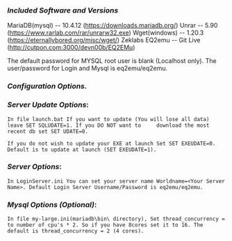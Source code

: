 ### ***Included Software and Versions***
MariaDB(mysql) -- 10.4.12 (https://downloads.mariadb.org/)
Unrar          -- 5.90    (https://www.rarlab.com/rar/unrarw32.exe)
Wget(windows)  -- 1.20.3  (https://eternallybored.org/misc/wget/)
Zeklabs EQ2emu -- Git Live (http://cutpon.com:3000/devn00b/EQ2EMu)

The default password for MYSQL root user is blank (Localhost only).
The user/password for Login and Mysql is eq2emu/eq2emu.

### ***Configuration Options.***

### 	***Server Update Options***:
    In file launch.bat If you want to update (You will lose all data) leave SET SQLUDATE=1. If you DO NOT want to     download the most recent db set SET UDATE=0.

	If you do not wish to update your EXE at launch Set SET EXEUDATE=0. Default is to update at launch (SET EXEUDATE=1).

### 	***Server Options***:
	In LoginServer.ini You can set your server name Worldname=<Your Server Name>. Default Login Server Username/Password is eq2emu/eq2emu.

### 	***Mysql Options (Optional)***:
	In file my-large.ini(mariadb\bin\ directory), Set thread_concurrency =  to number of cpu's * 2. So if you have 8cores set it to 16. The
	default is thread_concurrency = 2 (4 cores).

	

